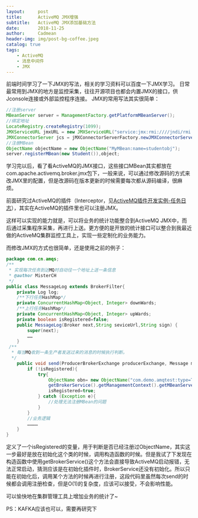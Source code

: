 ```yaml
---
layout:     post
title:      ActiveMQ JMX增强
subtitle:   ActiveMQ JMX添加基础方法
date:       2018-11-25
author:     Cadmean
header-img: img/post-bg-coffee.jpeg
catalog: true
tags:
    - ActiveMQ
    - 消息中间件
    - JMX
---
```



前端时间学习了一下JMX的写法，相关的学习资料可以百度一下JMX学习。
日常最常用到JMX的地方是监控采集，往往开源项目也都会内置JMX的接口，供Jconsole连接或外部监控程序连接。
JMX的常用写法其实很简单：
```java
//注册server
MBeanServer server = ManagementFactory.getPlatformMBeanServer();
//绑定地址
LocateRegistry.createRegistry(1099);
JMXServiceURL jmxURL = new JMXServiceURL("service:jmx:rmi:////jndi/rmi://localhost:1099/jmxrmi");
JMXConnectorServer jcs = jMXConnectorServerFactory.newJMXConnectorServer(jmxURL,null,server)
//注册MBean
ObjectName objectName = new ObjectName("MyMBean:name=studentobj");
server.registerMBean(new Student()),object;
```

学习完以后，看了看ActiveMQ的JMX接口，这些接口MBean其实都放在com.apache.activemq.broker.jmx包下，一般来说，可以通过修改源码的方式来改JMX里的配置，但是改源码在版本更新的时候需要每次都从源码编译，很麻烦。

前面研究过ActiveMQ的插件（Interceptor，见[ActiveMQ插件开发实例-任务日志](https://www.jianshu.com/p/c73eb072daf9)），其实在ActiveMQ的插件里也可以注册JMX。

这样可以实现的能力就是，可以将业务的统计功能整合到ActiveMQ JMX中，而后通过采集程序采集，再进行上送。更方便的是开放的统计接口可以整合到我最近做的ActiveMQ集群监控工具上，实现一些定制化的业务能力。

而修改JMX的方式也很简单，还是使用之前的例子：
```java
package com.cn.amqs;
/**
 * 实现每次任务到达MQ时自动往一个地址上送一条信息
 * @author MisterCH
 */
public class MessageLog extends BrokerFilter{
    private Log log;
    /**下行任务HashMap*/
    private ConcurrentHashMap<Object, Integer> downWards;
    /**上行任务HashMap*/
    private ConcurrentHashMap<Object, Integer> upWards;
    private boolean isRegistered=false;
    public MessageLog(Broker next,String seviceUrl,String sign) {
        super(next);
        ……
    }
 /**
  * 每当MQ收到一条生产者发送过来的消息的时候执行判断。
  */
    public void send(ProducerBrokerExchange producerExchange, Message messageSend) throws Exception {
        if (!isRegistered){
            try{
                ObjectName obn= new ObjectName("com.demo.amqtest:type=Task, name=TaskList")l
                getBrokerService().getManagementContext().getMBeanServer().registerMBean(taskList,obn);
                isRegistered=true;
            } catch (Exception e){
                //处理无法注册MBean的问题
            }
        }
        //业务逻辑
        …………
    } 
}
```

定义了一个isRegistered的变量，用于判断是否已经注册过ObjectName，其实这一步最好是放在初始化这个类的时候，调用构造函数的时候。但是我试了下发现在构造函数中使用getBrokerService()这个方法会直接导致ActiveMQ启动报错，无法正常启动，猜测应该是在初始化插件时，BrokerService还没有初始化。所以只能在初始化后，调用某个方法的时候再进行注册，这段代码里虽然每次send的时候都会调用注册检查，但是O(1)的复杂度，应该可以接受，不会影响性能。

可以愉快地在集群管理工具上增加业务的统计了~

PS：KAFKA应该也可以，需要再研究下
